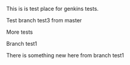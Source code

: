 This is is test place for genkins tests.

Test branch test3 from master

More tests

Branch test1

There is something new here from branch test1
